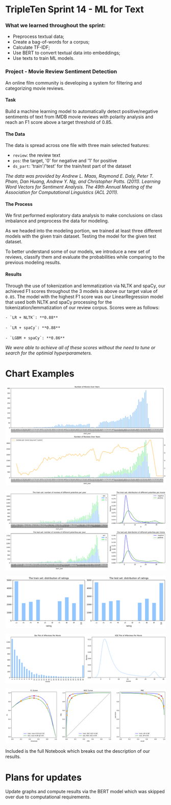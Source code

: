 # TripleTen Sprint 14 - ML for Text

### What we learned throughout the sprint:

- Preprocess textual data;
- Create a bag-of-words for a corpus;
- Calculate TF-IDF;
- Use BERT to convert textual data into embeddings;
- Use texts to train ML models.

### Project - Movie Review Sentiment Detection

An online film community is developing a system for filtering and categorizing movie reviews. 

#### Task

Build a machine learning model to automatically detect positive/negative sentiments of text from IMDB movie reviews with polarity analysis and reach an F1 score above a target threshold of 0.85.

#### The Data

The data is spread across one file with three main selected features:

- `review`: the review text
- `pos`: the target, '0' for negative and '1' for positive
- `ds_part`: 'train'/'test' for the train/test part of the dataset

*The data was provided by Andrew L. Maas, Raymond E. Daly, Peter T. Pham, Dan Huang, Andrew Y. Ng, and Christopher Potts. (2011). Learning Word Vectors for Sentiment Analysis. The 49th Annual Meeting of the Association for Computational Linguistics (ACL 2011).*

#### The Process

We first performed exploratory data analysis to make conclusions on class imbalance and preprocess the data for modeling.

As we headed into the modeling portion, we trained at least three different models with the given train dataset. Testing the model for the given test dataset. 

To better understand some of our models, we introduce a new set of reviews, classify them and evaluate the probabilities while comparing to the previous modeling results.

#### Results

Through the use of tokenization and lemmatization via NLTK and spaCy, our achieved F1 scores throughout the 3 models is above our target value of `0.85`. The model with the highest F1 score was our LinearRegression model that used both NLTK and spaCy processing for the tokenization/lemmatization of our review corpus. Scores were as follows:

    - `LR + NLTK`: **0.88**

    - `LR + spaCy`: **0.88**

    - `LGBM + spaCy`: **0.86**
    

*We were able to achieve all of these scores without the need to tune or search for the optimial hyperparameters.*

# Chart Examples

![Alt text](output0.png)

![Alt text](output.png)

![Alt text](output2.png)

![Alt text](output3.png)

![Alt text](output4.png)

Included is the full Notebook which breaks out the description of our results.

# Plans for updates

Update graphs and compute results via the BERT model which was skipped over due to computational requirements.
